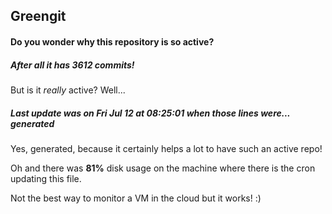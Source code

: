 ## Greengit

#### Do you wonder why this repository is so active?

##### After all it has 3612 commits!

But is it *really* active? Well...

##### Last update was on Fri Jul 12 at 08:25:01 when those lines were... generated

Yes, generated, because it certainly helps a lot to have such an active repo!

Oh and there was **81%** disk usage on the machine
where there is the cron updating this file.

Not the best way to monitor a VM in the cloud but it works! :)
